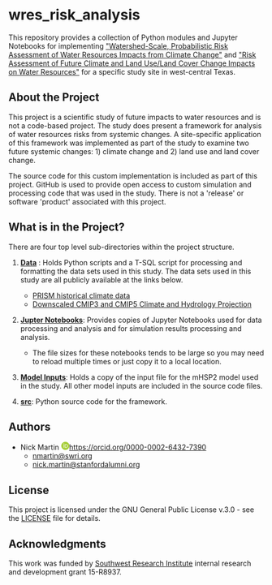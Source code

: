 # wres_risk_analysis

This repository provides a collection of Python modules and Jupyter
Notebooks for implementing ["Watershed-Scale, Probabilistic Risk Assessment of Water Resources Impacts from Climate Change"](https://doi.org/10.3390/w13010040) and ["Risk Assessment of Future Climate and Land Use/Land Cover Change Impacts on Water Resources"](https://doi.org/10.3390/hydrology8010038) for a specific study site in west-central Texas.

   

## About the Project

This project is a scientific study of future impacts to water resources
and is not a code-based project. The study does present a framework 
for analysis of water resources risks from systemic changes. A site-specific 
application of this framework was implemented as part of the study to examine
two future systemic changes: 1) climate change and 2) land use and land cover
change.

The source code for this custom implementation is included 
as part of this project. GitHub is used to provide open access
to custom simulation and processing code that was used in the study. 
There is not a 'release' or software 'product' associated with this
project.

   

## What is in the Project?

There are four top level sub-directories within the project structure.

1. [**Data**](https://github.com/nmartin198/wres_risk_analysis/tree/main/data) : Holds 
   Python scripts and a T-SQL script for processing 
   and formatting the data sets used in this study. The data sets
   used in this study are all publicly available at the links below.
   * [PRISM historical climate data](https://prism.oregonstate.edu/explorer/)
   * [Downscaled CMIP3 and CMIP5 Climate and Hydrology Projection](https://gdo-dcp.ucllnl.org/downscaled_cmip_projections/)

2. [**Jupter Notebooks**](https://github.com/nmartin198/wres_risk_analysis/tree/main/jupyter_notebooks): 
   Provides copies of Jupyter Notebooks used for data processing and 
   analysis and for simulation results processing and analysis.

   * The file sizes for these notebooks tends to be large so you may
     need to reload multiple times or just copy it to a local location.

3. [**Model Inputs**](https://github.com/nmartin198/wres_risk_analysis/tree/main/model_inputs): 
   Holds a copy of the input file for the mHSP2 model used in the study. 
   All other model inputs are included in the source code files.

4. [**src**](https://github.com/nmartin198/wres_risk_analysis/tree/main/src): Python 
   source code for the framework.

   

## Authors

* Nick Martin <img src="ORCIDiD_iconvector.svg" alt="ORCID" width="16" height="16" /><a href="https://orcid.org/0000-0002-6432-7390">https://orcid.org/0000-0002-6432-7390</a>
   - nmartin@swri.org
   - nick.martin@stanfordalumni.org

   

## License

This project is licensed under the GNU General Public License v.3.0 - see the [LICENSE](LICENSE) file for details.

   

## Acknowledgments

This work was funded by [Southwest Research Institute](https://www.swri.org/groundwater-and-surface-water-analysis-and-modeling) internal research and 
development grant 15-R8937.
